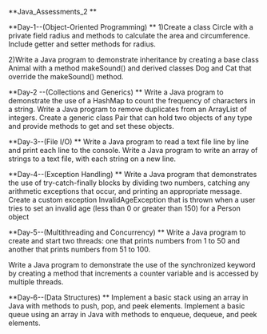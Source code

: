 **Java_Assessments_2
**

**Day-1--(Object-Oriented Programming)
**
1)Create a class Circle with a private field radius and methods to calculate the area and circumference. Include getter and setter methods for radius.

2)Write a Java program to demonstrate inheritance by creating a base class Animal with a method makeSound() and derived classes Dog and Cat that override the makeSound() method.

**Day-2 --(Collections and Generics)
**
Write a Java program to demonstrate the use of a HashMap to count the frequency of characters in a string.
Write a Java program to remove duplicates from an ArrayList of integers.
Create a generic class Pair that can hold two objects of any type and provide methods to get and set these objects.

**Day-3--(File I/O)
**
Write a Java program to read a text file line by line and print each line to the console.
Write a Java program to write an array of strings to a text file, with each string on a new line.

**Day-4--(Exception Handling)
**
Write a Java program that demonstrates the use of try-catch-finally blocks by dividing two numbers, catching any arithmetic exceptions that occur, and printing an appropriate message.
Create a custom exception InvalidAgeException that is thrown when a user tries to set an invalid age (less than 0 or greater than 150) for a Person object

**Day-5--(Multithreading and Concurrency)
**
Write a Java program to create and start two threads: one that prints numbers from 1 to 50 and another that prints numbers from 51 to 100.

Write a Java program to demonstrate the use of the synchronized keyword by creating a method that increments a counter variable and is accessed by multiple threads.

**Day-6--(Data Structures)
**
Implement a basic stack using an array in Java with methods to push, pop, and peek elements.
Implement a basic queue using an array in Java with methods to enqueue, dequeue, and peek elements.
